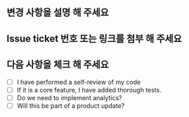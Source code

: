 ## 변경 사항을 설명 해 주세요

## Issue ticket 번호 또는 링크를 첨부 해 주세요

## 다음 사항을 체크 해 주세요
- [ ] I have performed a self-review of my code
- [ ] If it is a core feature, I have added thorough tests.
- [ ] Do we need to implement analytics?
- [ ] Will this be part of a product update?
